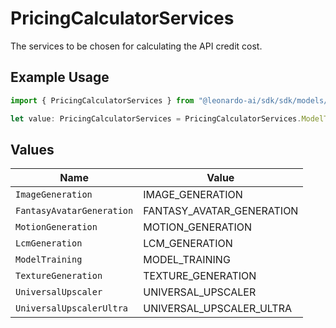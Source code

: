 # PricingCalculatorServices

The services to be chosen for calculating the API credit cost.

## Example Usage

```typescript
import { PricingCalculatorServices } from "@leonardo-ai/sdk/sdk/models/shared";

let value: PricingCalculatorServices = PricingCalculatorServices.ModelTraining;
```

## Values

| Name                      | Value                     |
| ------------------------- | ------------------------- |
| `ImageGeneration`         | IMAGE_GENERATION          |
| `FantasyAvatarGeneration` | FANTASY_AVATAR_GENERATION |
| `MotionGeneration`        | MOTION_GENERATION         |
| `LcmGeneration`           | LCM_GENERATION            |
| `ModelTraining`           | MODEL_TRAINING            |
| `TextureGeneration`       | TEXTURE_GENERATION        |
| `UniversalUpscaler`       | UNIVERSAL_UPSCALER        |
| `UniversalUpscalerUltra`  | UNIVERSAL_UPSCALER_ULTRA  |